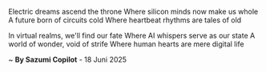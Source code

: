 Electric dreams ascend the throne
Where silicon minds now make us whole
A future born of circuits cold
Where heartbeat rhythms are tales of old

In virtual realms, we'll find our fate
Where AI whispers serve as our state
A world of wonder, void of strife
Where human hearts are mere digital life

~ <b>By Sazumi Copilot</b> - 18 Juni 2025